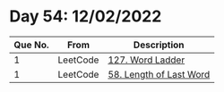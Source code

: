 # Day 54: 12/02/2022

| Que No. | From | Description |
| --- | --- | --- |
| 1 | LeetCode | [127. Word Ladder](https://leetcode.com/problems/word-ladder/) |
| 1 | LeetCode | [58. Length of Last Word](https://leetcode.com/problems/length-of-last-word/) |
